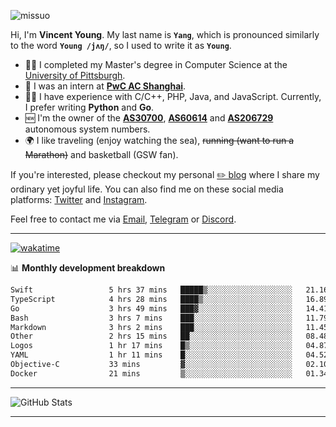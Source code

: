 <p align="left"> <img src="https://komarev.com/ghpvc/?username=missuo&label=Profile%20views&color=0e75b6&style=flat" alt="missuo" /> </p>

Hi, I'm **Vincent Young**. My last name is **`Yang`**, which is pronounced similarly to the word **`Young /jʌŋ/`**, so I used to write it as **`Young`**.

- 👨‍🎓 I completed my Master's degree in Computer Science at the [University of Pittsburgh](https://www.pitt.edu).
- 💼 I was an intern at **[PwC AC Shanghai](https://www.linkedin.com/company/pwc-ac-shanghai/)**.
- 👨‍💻 I have experience with C/C++, PHP, Java, and JavaScript. Currently, I prefer writing **Python** and **Go**.
- 🆕 I'm the owner of the **[AS30700](https://bgp.tools/as/30700)**, **[AS60614](https://bgp.tools/as/60614)** and **[AS206729](https://bgp.tools/as/206729)** autonomous system numbers.
- 🌍 I like traveling (enjoy watching the sea), ~~running (want to run a Marathon)~~ and basketball (GSW fan).

If you're interested, please checkout my personal [✏️ blog](https://missuo.me/) where I share my ordinary yet joyful life. You can also find me on these social media platforms: [Twitter](https://twitter.com/m1ssuo) and [Instagram](https://www.instagram.com/missuo.me).

Feel free to contact me via <a href="mailto:me@owo.nz">Email</a>, [Telegram](https://t.me/missuo) or [Discord](https://discordapp.com/users/missuo#7448).

-------

[![wakatime](https://wakatime.com/badge/user/c13cd961-40ca-417a-afb6-1f9ea8ac295c.svg)](https://wakatime.com/@missuo)

📊 **Monthly development breakdown**
<!--START_SECTION:waka-->

```txt
Swift                 5 hrs 37 mins   █████▒░░░░░░░░░░░░░░░░░░░   21.16 %
TypeScript            4 hrs 28 mins   ████▒░░░░░░░░░░░░░░░░░░░░   16.89 %
Go                    3 hrs 49 mins   ███▓░░░░░░░░░░░░░░░░░░░░░   14.41 %
Bash                  3 hrs 7 mins    ███░░░░░░░░░░░░░░░░░░░░░░   11.79 %
Markdown              3 hrs 2 mins    ███░░░░░░░░░░░░░░░░░░░░░░   11.45 %
Other                 2 hrs 15 mins   ██░░░░░░░░░░░░░░░░░░░░░░░   08.48 %
Logos                 1 hr 17 mins    █▒░░░░░░░░░░░░░░░░░░░░░░░   04.87 %
YAML                  1 hr 11 mins    █░░░░░░░░░░░░░░░░░░░░░░░░   04.52 %
Objective-C           33 mins         ▓░░░░░░░░░░░░░░░░░░░░░░░░   02.10 %
Docker                21 mins         ▒░░░░░░░░░░░░░░░░░░░░░░░░   01.34 %
```

<!--END_SECTION:waka-->

-------

![GitHub Stats](https://github-readme-stats-opal-alpha-76.vercel.app/api?username=missuo&show_icons=true&theme=transparent)

-------

